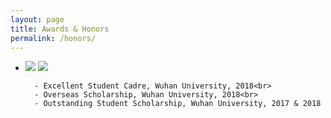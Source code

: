 ```yaml
---
layout: page
title: Awards & Honors
permalink: /honors/
---
```



<ul class="honor">
  <li>
    <img src="../assets/img/whu.png" class="circle mb-3 textwrapleft" style="max-width: 100px;">
    <img src="../assets/img/hyxt.jpeg" class="circle mb-3 textwrapleft" style="max-width: 100px;">

      - Excellent Student Cadre, Wuhan University, 2018<br>
      - Overseas Scholarship, Wuhan University, 2018<br>
      - Outstanding Student Scholarship, Wuhan University, 2017 & 2018

  </li>

</ul>
